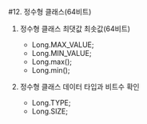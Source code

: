 #12. 정수형 클래스(64비트)
1) 정수형 클래스 최댓값 최솟값(64비트)
    - Long.MAX_VALUE;
    - Long.MIN_VALUE;
    - Long.max();
    - Long.min();
    
2) 정수형 클래스 데이터 타입과 비트수 확인 
    - Long.TYPE;
    - Long.SIZE;